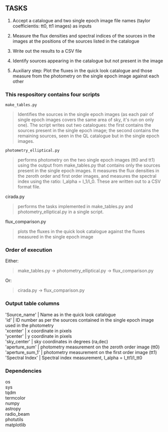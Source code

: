 ## TASKS

1. Accept a catalogue and two single epoch image file names (taylor coefficientis: tt0, tt1 images) as inputs
2. Measure the flux densities and spectral indices of the sources in the images at the positions of the sources listed in the catalogue
3. Write out the results to a CSV file
4. Identify sources appearing in the catalogue but not present in the image

5. Auxiliary step: Plot the fluxes in the quick look catalogue and those measure from the photometry on the single epoch image against each other

### This respository contains four scripts
```
make_tables.py
```
> Identifies the sources in the single epoch images (as each pair of single epoch images covers the same area of sky, it's run on only one). The script writes out two catalogues: the first contains the sources present in the single epoch image; the second contains the remaining sources, seen in the QL catalogue but in the single epoch images.

```
photometry_elliptical.py
```

> performs photometry on the two single epoch images (tt0 and tt1) using the output from make_tables.py that contains only the sources present in the single epoch images. It measures the flux densities in the zeroth order and first order images, and measures the spectral index using the ratio: I_alpha = I_1/I_0. These are written out to a CSV format file.

cirada.py

> performs the tasks implemented in make_tables.py and photometry_elliptical.py in a single script.

flux_comparison.py

> plots the fluxes in the quick look catalogue against the fluxes measured in the single epoch image

### Order of execution

Either:

> make_tables.py -> photometry_elliptical.py -> flux_comparison.py

Or:

> cirada.py -> flux_comparison.py

### Output table columns

'Source_name'      | Name as in the quick look catalogue  
'id'               | ID number as per the sources contained in the single epoch image used in the photometry  
'xcenter'          | x coordinate in pixels  
'ycenter'          | y coordinate in pixels  
'sky_center'       | sky coordinates in degrees (ra,dec)  
'aperture_sum'     | photometry measurement on the zeroth order image (tt0)  
'aperture_sum_1'   | photometry measurement on the first order image (tt1)  
'Spectral Index'   | Spectral index measurement, I_alpha = I_tt1/I_tt0  

### Dependencies

os  
sys  
tqdm  
termcolor  
numpy  
astropy  
radio_beam  
photutils  
matplotlib  
